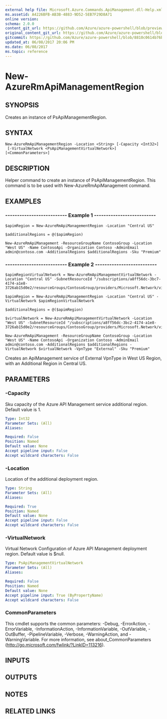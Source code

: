 ```yaml
---
external help file: Microsoft.Azure.Commands.ApiManagement.dll-Help.xml
ms.assetid: A4226BFB-AB3B-4883-9D52-5EB7F29D8A71
online version:
schema: 2.0.0
content_git_url: https://github.com/Azure/azure-powershell/blob/preview/src/ResourceManager/ApiManagement/Commands.ApiManagement/help/New-AzureRmApiManagementRegion.md
original_content_git_url: https://github.com/Azure/azure-powershell/blob/preview/src/ResourceManager/ApiManagement/Commands.ApiManagement/help/New-AzureRmApiManagementRegion.md
gitcommit: https://github.com/Azure/azure-powershell/blob/8810c0614b76be8d014616888a4ae7733a452af9
updated_at: 06/08/2017 20:06 PM
ms.date: 06/08/2017
ms.topic: reference
---
```


# New-AzureRmApiManagementRegion

## SYNOPSIS
Creates an instance of PsApiManagementRegion.

## SYNTAX

```
New-AzureRmApiManagementRegion -Location <String> [-Capacity <Int32>]
 [-VirtualNetwork <PsApiManagementVirtualNetwork>] [<CommonParameters>]
```

## DESCRIPTION
Helper command to create an instance of PsApiManagementRegion.
This command is to be used with New-AzureRmApiManagement command.

## EXAMPLES

### --------------------------  Example 1  --------------------------
```
$apimRegion = New-AzureRmApiManagementRegion -Location "Central US" 

$additionalRegions = @($apimRegion)

New-AzureRmApiManagement -ResourceGroupName ContosoGroup -Location "West US" -Name ContosoApi -Organization Contoso -AdminEmail admin@contoso.com -AdditionalRegions $additionalRegions -Sku "Premium"
```

### --------------------------  Example 2  --------------------------
```
$apimRegionVirtualNetwork = New-AzureRmApiManagementVirtualNetwork -Location "Central US" -SubnetResourceId "/subscriptions/a8ff56dc-3bc7-4174-a1e8-3726ab15d0e2/resourceGroups/ContosoGroup/providers/Microsoft.Network/virtualNetworks/centralusvirtualNetwork/subnets/backendSubnet"

$apimRegion = New-AzureRmApiManagementRegion -Location "Central US" -VirtualNetwork $apimRegionVirtualNetwork 

$additionalRegions = @($apimRegion)

$virtualNetwork = New-AzureRmApiManagementVirtualNetwork -Location "West US" -SubnetResourceId "/subscriptions/a8ff56dc-3bc2-4174-a1e8-3726ab15d0e2/resourceGroups/ContosoGroup/providers/Microsoft.Network/virtualNetworks/westUsVirtualNetwork/subnets/backendSubnet"

New-AzureRmApiManagement -ResourceGroupName ContosoGroup -Location "West US" -Name ContosoApi -Organization Contoso -AdminEmail admin@contoso.com -AdditionalRegions $additionalRegions -VirtualNetwork $virtualNetwork -VpnType "External" -Sku "Premium"
```

Creates an ApiManagement service of External VpnType in West US Region, with an Additional Region in Central US.

## PARAMETERS

### -Capacity
Sku capacity of the Azure API Management service additional region.
Default value is 1.

```yaml
Type: Int32
Parameter Sets: (All)
Aliases: 

Required: False
Position: Named
Default value: None
Accept pipeline input: False
Accept wildcard characters: False
```

### -Location
Location of the additional deployment region.

```yaml
Type: String
Parameter Sets: (All)
Aliases: 

Required: True
Position: Named
Default value: None
Accept pipeline input: False
Accept wildcard characters: False
```

### -VirtualNetwork
Virtual Network Configuration of Azure API Management deployment region.
Default value is $null.

```yaml
Type: PsApiManagementVirtualNetwork
Parameter Sets: (All)
Aliases: 

Required: False
Position: Named
Default value: None
Accept pipeline input: True (ByPropertyName)
Accept wildcard characters: False
```

### CommonParameters
This cmdlet supports the common parameters: -Debug, -ErrorAction, -ErrorVariable, -InformationAction, -InformationVariable, -OutVariable, -OutBuffer, -PipelineVariable, -Verbose, -WarningAction, and -WarningVariable. For more information, see about_CommonParameters (http://go.microsoft.com/fwlink/?LinkID=113216).

## INPUTS

## OUTPUTS

## NOTES

## RELATED LINKS


